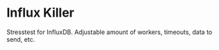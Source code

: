 # Influx Killer
Stresstest for InfluxDB. Adjustable amount of workers, timeouts, data to send, etc.
